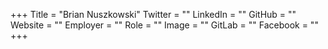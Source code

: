 +++
Title = "Brian Nuszkowski"
Twitter = ""
LinkedIn = ""
GitHub = ""
Website = ""
Employer = ""
Role = ""
Image = ""
GitLab = ""
Facebook = ""
+++
